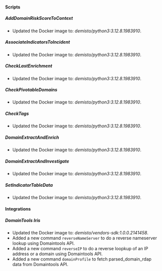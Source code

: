 
#### Scripts

##### AddDomainRiskScoreToContext

- Updated the Docker image to: *demisto/python3:3.12.8.1983910*.



##### AssociateIndicatorsToIncident

- Updated the Docker image to: *demisto/python3:3.12.8.1983910*.



##### CheckLastEnrichment

- Updated the Docker image to: *demisto/python3:3.12.8.1983910*.



##### CheckPivotableDomains

- Updated the Docker image to: *demisto/python3:3.12.8.1983910*.



##### CheckTags

- Updated the Docker image to: *demisto/python3:3.12.8.1983910*.



##### DomainExtractAndEnrich

- Updated the Docker image to: *demisto/python3:3.12.8.1983910*.



##### DomainExtractAndInvestigate

- Updated the Docker image to: *demisto/python3:3.12.8.1983910*.



##### SetIndicatorTableData

- Updated the Docker image to: *demisto/python3:3.12.8.1983910*.




<!-- #### Playbooks

##### DomainTools Check Domain Risk Score By Iris Tags

- %%UPDATE_RN%%

##### DomainTools Iris Risk Score

- %%UPDATE_RN%%

##### Indicator Pivoting - DomainTools Iris

- %%UPDATE_RN%%

##### DomainTools Associate Indicator to Incident


##### New: DomainTools Auto Pivots

This playbook retrieves the Iris Investigate profile of domain and automatically identifies potential connected infrastructure related to artifacts based on DomainTools Guided Pivot value.


##### New: DomainTools Check New Domains by Iris Hash

This playbook helps monitor for new domains matching given infrastructure parameters (registrar, DNS, SSL certs, etc.). Start with a search in the Iris Investigate UI. Add an advanced search filter for "First Seen", "Within", "the last day" (for example) to your search. Run the search, then click "Import/Export Search" to view the Search Hash. Copy that into this playbook trigger. Every time this playbook runs, it will pull the new indicators matching the search and add them to the current incident. -->


#### Integrations

##### DomainTools Iris

- Updated the Docker image to: *demisto/vendors-sdk:1.0.0.2141458*.
- Added a new command `reverseNameServer` to do a reverse nameserver lookup using Domaintools API.
- Added a new command `reverseIP` to do a reverse loopkup of an IP address or a domain using Domaintools API.
- Added a new command `domainProfile` to fetch parsed_domain_rdap data from Domaintools API.

<!--
#### Layouts

##### DomainTools Iris Incident Layout

- %%UPDATE_RN%% -->

